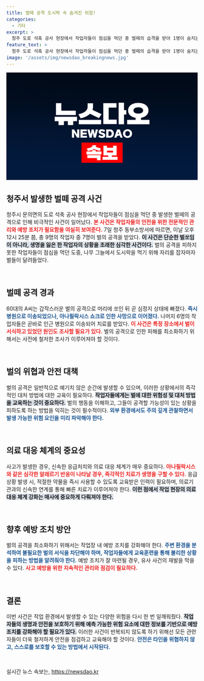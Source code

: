 ```yaml
---
title: 벌떼 공격 도시락 속 숨겨진 위험!
categories:
  - 기타
excerpt: >
  청주 도로 석축 공사 현장에서 작업자들이 점심을 먹던 중 벌떼의 습격을 받아 1명이 숨지는 비극적인 사고가 발생했습니다. 당신의 안전이 위협받는 순간, 벌의 공포가 현실로 다가옵니다!
feature_text: >
  청주 도로 석축 공사 현장에서 작업자들이 점심을 먹던 중 벌떼의 습격을 받아 1명이 숨지는 비극적인 사고가 발생했습니다. 당신의 안전이 위협받는 순간, 벌의 공포가 현실로 다가옵니다!
image: '/assets/img/newsdao_breakingnews.jpg'
---
```


<p><img src="/assets/img/newsdao_breakingnews.jpg" alt="pcversion 속보" /></p>

<h2 data-ke-size="size26">청주서 발생한 벌떼 공격 사건</h2>

<p data-ke-size="size16">청주시 문의면의 도로 석축 공사 현장에서 작업자들이 점심을 먹던 중 발생한 벌떼의 공격으로 인해 비극적인 사건이 일어났다. <b><span style="color: #ee2323;">본 사건은 작업자들의 안전을 위한 전문적인 관리와 예방 조치가 필요함을 여실히 보여준다.</span></b> 7일 청주 동부소방서에 따르면, 이날 오후 12시 25분 쯤, 총 9명의 작업자 중 7명이 벌의 공격을 받았다. <b><span style="background-color: #21538527;">이 사건은 단순한 벌쏘임이 아니라, 생명을 잃은 한 작업자의 상황을 초래한 심각한 사건이다.</span></b> 벌의 공격을 피하지 못한 작업자들이 점심을 먹던 도중, 나무 그늘에서 도시락을 먹기 위해 자리를 잡자마자 벌들이 달려들었다.</p>

<p data-ke-size="size16">&nbsp;</p>

<h2 data-ke-size="size26">벌떼 공격 경과</h2>

<p data-ke-size="size16">60대의 A씨는 갑작스러운 벌의 공격으로 머리에 쏘인 뒤 곧 심정지 상태에 빠졌다. <b><span style="color: #1a5490;">즉시 병원으로 이송되었으나, 아나필락시스 쇼크로 인한 사망으로 이어졌다.</span></b> 나머지 6명의 작업자들은 곧바로 인근 병원으로 이송되어 치료를 받았다. <b><span style="color: #ee2323;">이 사건은 특정 장소에서 벌이 서식하고 있었던 원인도 조사할 필요가 있다.</span></b> 벌의 공격으로 인한 피해를 최소화하기 위해서는 사전에 철저한 조사가 이루어져야 할 것이다.</p>

<p data-ke-size="size16">&nbsp;</p>

<h2 data-ke-size="size26">벌의 위협과 안전 대책</h2>

<p data-ke-size="size16">벌의 공격은 일반적으로 예기치 않은 순간에 발생할 수 있으며, 이러한 상황에서의 즉각적인 대처 방법에 대한 교육이 필요하다. <b><span style="background-color: #21538527;">작업자들에게는 벌에 대한 위험성 및 대처 방법을 교육하는 것이 중요하다.</span></b> 벌의 행동을 이해하고, 그들이 공격할 가능성이 있는 상황을 피하도록 하는 방법을 익히는 것이 필수적이다. <b><span style="color: #1a5490;">외부 환경에서도 주의 깊게 관찰하면서 발생 가능한 위험 요인을 미리 파악해야 한다.</span></b></p>

<p data-ke-size="size16">&nbsp;</p>

<h2 data-ke-size="size26">의료 대응 체계의 중요성</h2>

<p data-ke-size="size16">사고가 발생한 경우, 신속한 응급처치와 의료 대응 체계가 매우 중요하다. <b><span style="color: #ee2323;">아나필락시스와 같은 심각한 알레르기 반응이 나타날 경우, 즉각적인 치료가 생명을 구할 수 있다.</span></b> 응급 상황 발생 시, 적절한 약물을 즉시 사용할 수 있도록 교육받은 인력이 필요하며, 의료기관과의 신속한 연계를 통해 빠른 치료가 이루어져야 한다. <b><span style="background-color: #21538527;">이런 점에서 작업 현장의 의료 대응 체계 강화는 매사에 중요하게 다뤄져야 한다.</span></b></p>

<p data-ke-size="size16">&nbsp;</p>

<h2 data-ke-size="size26">향후 예방 조치 방안</h2>

<p data-ke-size="size16">벌의 공격을 최소화하기 위해서는 작업장 내 예방 조치를 강화해야 한다. <b><span style="color: #1a5490;">주변 환경을 분석하여 불필요한 벌의 서식을 차단해야 하며, 작업자들에게 교육훈련을 통해 불리한 상황을 피하는 방법을 알려줘야 한다.</span></b> 예방 조치가 잘 마련될 경우, 유사 사건의 재발을 막을 수 있다. <b><span style="color: #ee2323;">사고 예방을 위한 지속적인 관리와 점검이 필요하다.</span></b></p>

<p data-ke-size="size16">&nbsp;</p>

<h2 data-ke-size="size26">결론</h2>

<p data-ke-size="size16">이번 사건은 작업 환경에서 발생할 수 있는 다양한 위험을 다시 한 번 일깨워줬다. <b><span style="background-color: #21538527;">작업자들의 생명과 안전을 보호하기 위해 예측 가능한 위험 요소에 대한 정보를 기반으로 예방 조치를 강화해야 할 필요가 있다.</span></b> 이러한 사건이 반복되지 않도록 하기 위해선 모든 관련자들이 더욱 철저하게 안전을 점검하고 교육해야 할 것이다. <b><span style="color: #1a5490;">안전은 타인을 위협하지 않고, 스스로를 보호할 수 있는 방법에서 시작된다.</span></b></p>

<p data-ke-size="size16">&nbsp;</p>
실시간 뉴스 속보는, <a href="https://newsdao.kr" rel="dofollow">https://newsdao.kr</a>


